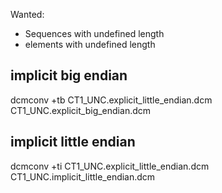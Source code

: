 Wanted:
* Sequences with undefined length
* elements with undefined length


## implicit big endian
dcmconv +tb CT1_UNC.explicit_little_endian.dcm CT1_UNC.explicit_big_endian.dcm

## implicit little endian
dcmconv +ti CT1_UNC.explicit_little_endian.dcm CT1_UNC.implicit_little_endian.dcm

